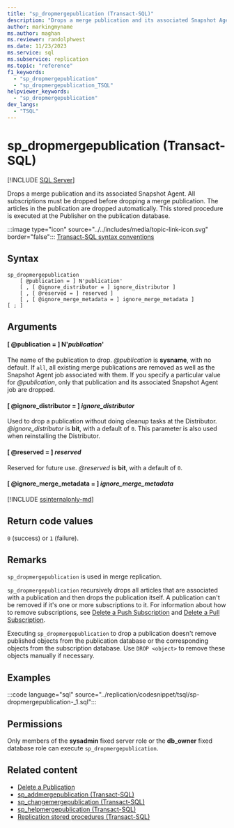 ```yaml
---
title: "sp_dropmergepublication (Transact-SQL)"
description: "Drops a merge publication and its associated Snapshot Agent."
author: markingmyname
ms.author: maghan
ms.reviewer: randolphwest
ms.date: 11/23/2023
ms.service: sql
ms.subservice: replication
ms.topic: "reference"
f1_keywords:
  - "sp_dropmergepublication"
  - "sp_dropmergepublication_TSQL"
helpviewer_keywords:
  - "sp_dropmergepublication"
dev_langs:
  - "TSQL"
---
```

# sp_dropmergepublication (Transact-SQL)

[!INCLUDE [SQL Server](../../includes/applies-to-version/sqlserver.md)]

Drops a merge publication and its associated Snapshot Agent. All subscriptions must be dropped before dropping a merge publication. The articles in the publication are dropped automatically. This stored procedure is executed at the Publisher on the publication database.

:::image type="icon" source="../../includes/media/topic-link-icon.svg" border="false"::: [Transact-SQL syntax conventions](../../t-sql/language-elements/transact-sql-syntax-conventions-transact-sql.md)

## Syntax

```syntaxsql
sp_dropmergepublication
    [ @publication = ] N'publication'
    [ , [ @ignore_distributor = ] ignore_distributor ]
    [ , [ @reserved = ] reserved ]
    [ , [ @ignore_merge_metadata = ] ignore_merge_metadata ]
[ ; ]
```

## Arguments

#### [ @publication = ] N'*publication*'

The name of the publication to drop. *@publication* is **sysname**, with no default. If `all`, all existing merge publications are removed as well as the Snapshot Agent job associated with them. If you specify a particular value for *@publication*, only that publication and its associated Snapshot Agent job are dropped.

#### [ @ignore_distributor = ] *ignore_distributor*

Used to drop a publication without doing cleanup tasks at the Distributor. *@ignore_distributor* is **bit**, with a default of `0`. This parameter is also used when reinstalling the Distributor.

#### [ @reserved = ] *reserved*

Reserved for future use. *@reserved* is **bit**, with a default of `0`.

#### [ @ignore_merge_metadata = ] *ignore_merge_metadata*

[!INCLUDE [ssinternalonly-md](../../includes/ssinternalonly-md.md)]

## Return code values

`0` (success) or `1` (failure).

## Remarks

`sp_dropmergepublication` is used in merge replication.

`sp_dropmergepublication` recursively drops all articles that are associated with a publication and then drops the publication itself. A publication can't be removed if it's one or more subscriptions to it. For information about how to remove subscriptions, see [Delete a Push Subscription](../replication/delete-a-push-subscription.md) and [Delete a Pull Subscription](../replication/delete-a-pull-subscription.md).

Executing `sp_dropmergepublication` to drop a publication doesn't remove published objects from the publication database or the corresponding objects from the subscription database. Use `DROP <object>` to remove these objects manually if necessary.

## Examples

:::code language="sql" source="../replication/codesnippet/tsql/sp-dropmergepublication-_1.sql":::

## Permissions

Only members of the **sysadmin** fixed server role or the **db_owner** fixed database role can execute `sp_dropmergepublication`.

## Related content

- [Delete a Publication](../replication/publish/delete-a-publication.md)
- [sp_addmergepublication (Transact-SQL)](sp-addmergepublication-transact-sql.md)
- [sp_changemergepublication (Transact-SQL)](sp-changemergepublication-transact-sql.md)
- [sp_helpmergepublication (Transact-SQL)](sp-helpmergepublication-transact-sql.md)
- [Replication stored procedures (Transact-SQL)](replication-stored-procedures-transact-sql.md)
